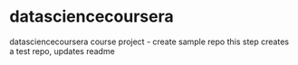 datasciencecoursera
===================

datasciencecoursera course project - create sample repo
this step creates a test repo, updates readme
